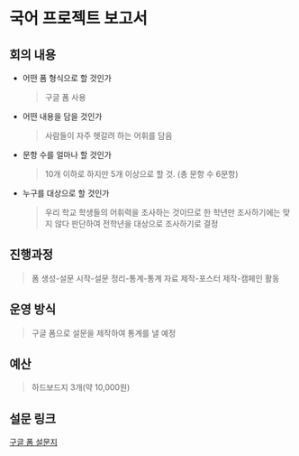 # 국어 프로젝트 보고서

## 회의 내용
- 어떤 폼 형식으로 할 것인가
	> 구글 폼 사용
- 어떤 내용을 담을 것인가
	> 사람들이 자주 헷갈려 하는 어휘를 담음
- 문항 수를 얼마나 할 것인가
	> 10개 이하로 하지만 5개 이상으로 할 것. (총 문항 수 6문항)
- 누구를 대상으로 할 것인가
	> 우리 학교 학생들의 어휘력을 조사하는 것이므로 한 학년만 조사하기에는 맞지 않다 판단하여 전학년을 대상으로 조사하기로 결정

## 진행과정
> 폼 생성-설문 시작-설문 정리-통계-통계 자료 제작-포스터 제작-캠페인 활동

## 운영 방식
> 구글 폼으로 설문을 제작하여 통계를 낼 예정

## 예산
> 하드보드지 3개(약 10,000원)  

## 설문 링크  
[구글 폼 설문지](https://forms.gle/vesdwpFg9BSzaaiKA)